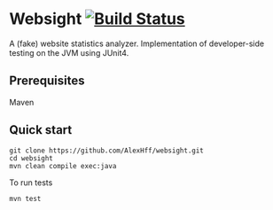 # Websight [![Build Status](https://travis-ci.com/AlexHff/websight.svg?token=qewhLzzy4xorKFhMwTS6&branch=master)](https://travis-ci.com/AlexHff/websight)

A (fake) website statistics analyzer.
Implementation of developer-side testing on the JVM using JUnit4.

## Prerequisites
Maven

## Quick start
```
git clone https://github.com/AlexHff/websight.git
cd websight
mvn clean compile exec:java
```

To run tests
```
mvn test
```
